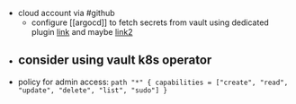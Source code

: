 - cloud account via #github
	- configure [[argocd]] to fetch secrets from vault using dedicated plugin [link](https://argocd-vault-plugin.readthedocs.io/en/stable/) and maybe [link2](https://scribe.citizen4.eu/argocd-secret-management-with-argocd-vault-plugin-539f104aff05)
- consider using vault k8s operator
	-
- policy for admin access:
  ``path "*" {
  capabilities = ["create", "read", "update", "delete", "list", "sudo"]
  }``